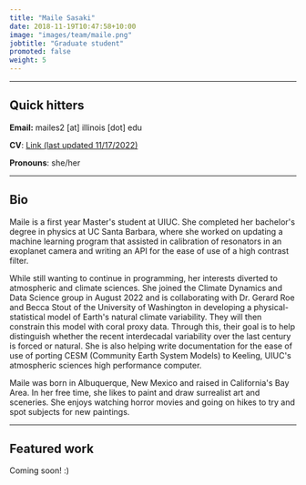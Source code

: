 ```yaml
---
title: "Maile Sasaki"
date: 2018-11-19T10:47:58+10:00
image: "images/team/maile.png"
jobtitle: "Graduate student"
promoted: false
weight: 5
--- 
```


---
## Quick hitters

**Email:** mailes2 [at] illinois [dot] edu 

**CV**: [Link (last updated 11/17/2022)](/cvs/cv_11_17_22_mailes.pdf)

**Pronouns**: she/her

---
## Bio 
Maile is a first year Master's student at UIUC. She completed her bachelor's degree in physics at UC Santa Barbara, where she worked on updating a machine learning program that assisted in calibration of resonators in an exoplanet camera and writing an API for the ease of use of a high contrast filter.

While still wanting to continue in programming, her interests diverted to atmospheric and climate sciences. She joined the Climate Dynamics and Data Science group in August 2022 and is collaborating with Dr. Gerard Roe and Becca Stout of the University of Washington in developing a physical-statistical model of Earth's natural climate variability. They will then constrain this model with coral proxy data. Through this, their goal is to help distinguish whether the recent interdecadal variability over the last century is forced or natural. She is also helping write documentation for the ease of use of porting CESM (Community Earth System Models) to Keeling, UIUC's atmospheric sciences high performance computer.

Maile was born in Albuquerque, New Mexico and raised in California's Bay Area. In her free time, she likes to paint and draw surrealist art and sceneries. She enjoys watching horror movies and going on hikes to try and spot subjects for new paintings.

---
## Featured work
Coming soon! :)
